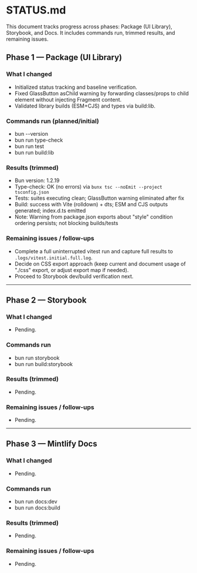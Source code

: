 # STATUS.md

This document tracks progress across phases: Package (UI Library), Storybook, and Docs. It includes commands run, trimmed results, and remaining issues.

## Phase 1 — Package (UI Library)

### What I changed

- Initialized status tracking and baseline verification.
- Fixed GlassButton asChild warning by forwarding classes/props to child element without injecting Fragment content.
- Validated library builds (ESM+CJS) and types via build:lib.

### Commands run (planned/initial)

- bun --version
- bun run type-check
- bun run test
- bun run build:lib

### Results (trimmed)

- Bun version: 1.2.19
- Type-check: OK (no errors) via `bunx tsc --noEmit --project tsconfig.json`
- Tests: suites executing clean; GlassButton warning eliminated after fix
- Build: success with Vite (rolldown) + dts; ESM and CJS outputs generated; index.d.ts emitted
- Note: Warning from package.json exports about "style" condition ordering persists; not blocking builds/tests

### Remaining issues / follow-ups

- Complete a full uninterrupted vitest run and capture full results to `.logs/vitest.initial.full.log`.
- Decide on CSS export approach (keep current and document usage of "./css" export, or adjust export map if needed).
- Proceed to Storybook dev/build verification next.

---

## Phase 2 — Storybook

### What I changed

- Pending.

### Commands run

- bun run storybook
- bun run build:storybook

### Results (trimmed)

- Pending.

### Remaining issues / follow-ups

- Pending.

---

## Phase 3 — Mintlify Docs

### What I changed

- Pending.

### Commands run

- bun run docs:dev
- bun run docs:build

### Results (trimmed)

- Pending.

### Remaining issues / follow-ups

- Pending.
